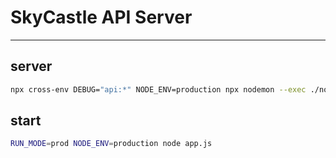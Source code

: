 # SkyCastle API Server

---

## server

```bash
npx cross-env DEBUG="api:*" NODE_ENV=production npx nodemon --exec ./node_modules/.bin/ts-node src/app.ts
```

## start

```bash
RUN_MODE=prod NODE_ENV=production node app.js
```